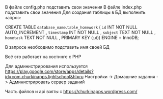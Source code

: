 В файле config.php подставить свои значения
В файле index.php подставить свои значения
Для создания таблицы в БД выполнить запрос: 

CREATE TABLE `database_name`.`table_homework` ( `id` INT NOT NULL AUTO_INCREMENT , `timestamp` INT NOT NULL , `subject` TEXT NOT NULL , `hometask` TEXT NOT NULL , PRIMARY KEY (`id`)) ENGINE = InnoDB;

В запросе необходимо подставить имя своей БД


Всё это работает на хостинге с PHP

Для администрирования используется https://play.google.com/store/apps/details?id=com.churkinapps.lightschool&hl=ru 
Настройки -> Домашние задания -> Администрировать сервер заданий

Часть файлов и api взяты с https://churkinapps.wordpress.com/
